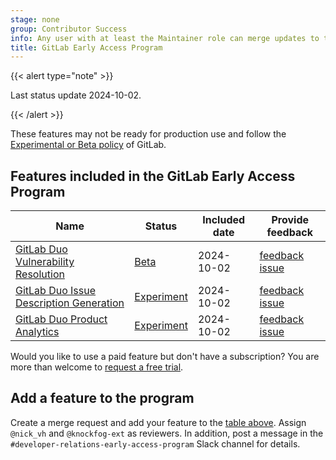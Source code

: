 ```yaml
---
stage: none
group: Contributor Success
info: Any user with at least the Maintainer role can merge updates to this content. For details, see https://docs.gitlab.com/ee/development/development_processes.html#development-guidelines-review.
title: GitLab Early Access Program
---
```


{{< alert type="note" >}}

Last status update 2024-10-02.

{{< /alert >}}

These features may not be ready for production use and follow the [Experimental or Beta policy](../development_stages_support.md) of GitLab.

## Features included in the GitLab Early Access Program

| Name                                                                                                                                        | Status                                                    | Included date | Provide feedback |
|---------------------------------------------------------------------------------------------------------------------------------------------|-----------------------------------------------------------|---------------|------------------|
| [GitLab Duo Vulnerability Resolution](../../user/application_security/vulnerabilities/_index.md#vulnerability-resolution)                    | [Beta](../development_stages_support.md#beta)             | 2024-10-02    | [feedback issue](https://gitlab.com/gitlab-org/gitlab/-/issues/476553) |
| [GitLab Duo Issue Description Generation](../../user/project/issues/managing_issues.md#populate-an-issue-with-issue-description-generation) | [Experiment](../development_stages_support.md#experiment) | 2024-10-02    | [feedback issue](https://gitlab.com/gitlab-org/gitlab/-/issues/409844) |
| [GitLab Duo Product Analytics](../../user/analytics/analytics_dashboards.md#generate-a-custom-visualization-with-gitlab-duo)                | [Experiment](../development_stages_support.md#experiment) | 2024-10-02    | [feedback issue](https://gitlab.com/gitlab-org/gitlab/-/issues/455363) |

Would you like to use a paid feature but don't have a subscription?
You are more than welcome to [request a free trial](https://about.gitlab.com/free-trial/).

## Add a feature to the program

Create a merge request and add your feature to the [table above](#features-included-in-the-gitlab-early-access-program). Assign `@nick_vh` and `@knockfog-ext` as reviewers. In addition, post a message in the `#developer-relations-early-access-program` Slack channel for details.

<!--
## Features previously enrolled

| Name                                                                              | Status     | Enrolled at   | Removed at   |
|-----------------------------------------------------------------------------------|------------|---------------| -------------|
|                                                                                   |            |               |              |
-->

